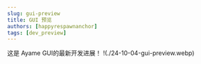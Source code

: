 ```yaml
---
slug: gui-preview
title: GUI 预览
authors: [happyrespawnanchor]
tags: [dev_preview]
---
```

这是 Ayame GUI的最新开发进展！
!(./24-10-04-gui-preview.webp)
<!-- truncate -->